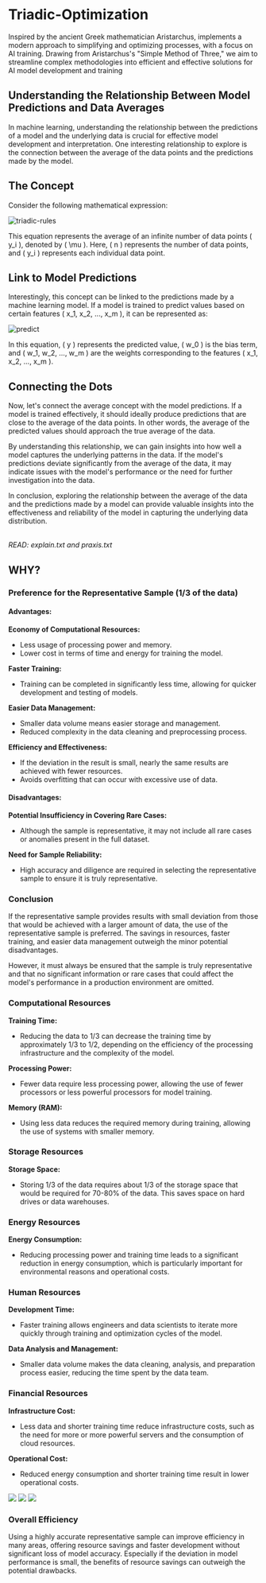 # Triadic-Optimization
Inspired by the ancient Greek mathematician Aristarchus, implements a modern approach to simplifying and optimizing processes, with a focus on AI training. Drawing from Aristarchus's "Simple Method of Three," we aim to streamline complex methodologies into efficient and effective solutions for AI model development and training


## Understanding the Relationship Between Model Predictions and Data Averages

In machine learning, understanding the relationship between the predictions of a model and the underlying data is crucial for effective model development and interpretation. One interesting relationship to explore is the connection between the average of the data points and the predictions made by the model.

## The Concept

Consider the following mathematical expression:

![triadic-rules](https://github.com/rizitis/Triadic-Optimization/blob/main/triadic-rules.png)


This equation represents the average of an infinite number of data points \( y_i \), denoted by \( \mu \). Here, \( n \) represents the number of data points, and \( y_i \) represents each individual data point.

## Link to Model Predictions

Interestingly, this concept can be linked to the predictions made by a machine learning model. If a model is trained to predict values based on certain features \( x_1, x_2, ..., x_m \), it can be represented as:

![predict](https://github.com/rizitis/Triadic-Optimization/blob/main/model-predict.png)


In this equation, \( y \) represents the predicted value, \( w_0 \) is the bias term, and \( w_1, w_2, ..., w_m \) are the weights corresponding to the features \( x_1, x_2, ..., x_m \).

## Connecting the Dots

Now, let's connect the average concept with the model predictions. If a model is trained effectively, it should ideally produce predictions that are close to the average of the data points. In other words, the average of the predicted values should approach the true average of the data.

By understanding this relationship, we can gain insights into how well a model captures the underlying patterns in the data. If the model's predictions deviate significantly from the average of the data, it may indicate issues with the model's performance or the need for further investigation into the data.

In conclusion, exploring the relationship between the average of the data and the predictions made by a model can provide valuable insights into the effectiveness and reliability of the model in capturing the underlying data distribution.

<br>*READ: explain.txt and praxis.txt*

## WHY?

### Preference for the Representative Sample (1/3 of the data)

#### Advantages:

**Economy of Computational Resources:**
- Less usage of processing power and memory.
- Lower cost in terms of time and energy for training the model.

**Faster Training:**
- Training can be completed in significantly less time, allowing for quicker development and testing of models.

**Easier Data Management:**
- Smaller data volume means easier storage and management.
- Reduced complexity in the data cleaning and preprocessing process.

**Efficiency and Effectiveness:**
- If the deviation in the result is small, nearly the same results are achieved with fewer resources.
- Avoids overfitting that can occur with excessive use of data.

#### Disadvantages:

**Potential Insufficiency in Covering Rare Cases:**
- Although the sample is representative, it may not include all rare cases or anomalies present in the full dataset.

**Need for Sample Reliability:**
- High accuracy and diligence are required in selecting the representative sample to ensure it is truly representative.

### Conclusion

If the representative sample provides results with small deviation from those that would be achieved with a larger amount of data, the use of the representative sample is preferred. The savings in resources, faster training, and easier data management outweigh the minor potential disadvantages.

However, it must always be ensured that the sample is truly representative and that no significant information or rare cases that could affect the model's performance in a production environment are omitted.


### Computational Resources

**Training Time:**
- Reducing the data to 1/3 can decrease the training time by approximately 1/3 to 1/2, depending on the efficiency of the processing infrastructure and the complexity of the model.

**Processing Power:**
- Fewer data require less processing power, allowing the use of fewer processors or less powerful processors for model training.

**Memory (RAM):**
- Using less data reduces the required memory during training, allowing the use of systems with smaller memory.

### Storage Resources

**Storage Space:**
- Storing 1/3 of the data requires about 1/3 of the storage space that would be required for 70-80% of the data. This saves space on hard drives or data warehouses.

### Energy Resources

**Energy Consumption:**
- Reducing processing power and training time leads to a significant reduction in energy consumption, which is particularly important for environmental reasons and operational costs.

### Human Resources

**Development Time:**
- Faster training allows engineers and data scientists to iterate more quickly through training and optimization cycles of the model.

**Data Analysis and Management:**
- Smaller data volume makes the data cleaning, analysis, and preparation process easier, reducing the time spent by the data team.

### Financial Resources

**Infrastructure Cost:**
- Less data and shorter training time reduce infrastructure costs, such as the need for more or more powerful servers and the consumption of cloud resources.

**Operational Cost:**
- Reduced energy consumption and shorter training time result in lower operational costs.


![](https://github.com/rizitis/Triadic-Optimization/blob/main/1.png?raw=true)
![](https://github.com/rizitis/Triadic-Optimization/blob/main/2.png?raw=true)
![](https://github.com/rizitis/Triadic-Optimization/blob/main/3.png?raw=true)

### Overall Efficiency

Using a highly accurate representative sample can improve efficiency in many areas, offering resource savings and faster development without significant loss of model accuracy. Especially if the deviation in model performance is small, the benefits of resource savings can outweigh the potential drawbacks.

